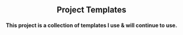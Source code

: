 <h2 align='center'> Project Templates </h2>
<h4 align='center'> This project is a collection of templates I use & will continue to use.</h4>
